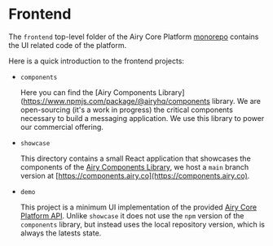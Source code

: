 # Frontend

The `frontend` top-level folder of the Airy Core Platform
[monorepo](https://en.wikipedia.org/wiki/Monorepo) contains the UI related code
of the platform.

Here is a quick introduction to the frontend projects:

- `components`

  Here you can find the [Airy
  Components Library](https://www.npmjs.com/package/@airyhq/components library. We are open-sourcing
  (it's a work in progress) the critical components necessary to build a
  messaging application. We use this library to power our commercial offering.

- `showcase`

  This directory contains a small React application that showcases the
  components of the [Airy Components
  Library](https://www.npmjs.com/package/@airyhq/components), we host a `main`
  branch version at [https://components.airy.co](https://components.airy.co).

- `demo`

  This project is a minimum UI implementation of the provided [Airy Core Platform API](docs/api.md). Unlike `showcase` it does 
  not use the `npm` version of the `components` library, but instead uses the local repository version, which is always the 
  latests state. 
